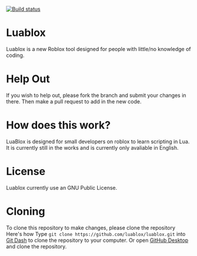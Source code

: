 [![Build status](https://ci.appveyor.com/api/projects/status/au0ikp5pkxyoiuib/branch/master?svg=true)](https://ci.appveyor.com/project/Citdx/luablox/branch/master)

# Luablox
Luablox is a new Roblox tool designed for people with little/no knowledge of coding.

# Help Out
If you wish to help out, please fork the branch and submit your changes in there. Then make a pull request to add in the new code.

# How does this work?
LuaBlox is designed for small developers on roblox to learn scripting in Lua. It is currently still in the works and is currently only avaliable in English.

# License
Luablox currently use an GNU Public License.

# Cloning
To clone this repository to make changes, please clone the repository
Here's how
Type `git clone https://github.com/luablox/luablox.git` into [Git Dash](https://git-scm.com/downloads) to clone the repository to your computer.
Or open [GitHub Desktop](desktop.github.com) and clone the repository.
